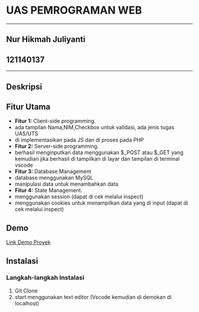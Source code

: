 # UAS PEMROGRAMAN WEB
----------------------------
## Nur Hikmah Juliyanti
## 121140137
----------------------------
## Deskripsi

## Fitur Utama

- **Fitur 1:** Client-side programming.
- ada tampilan Nama,NIM,Checkbox untuk validasi, ada jenis tugas UAS/UTS
- di implementasikan pada JS dan di proses pada PHP
- **Fitur 2:** Server-side programming.
- berhasil menginputkan data menggunakan $_POST atau $_GET yang kemudian jika berhasil di tampilkan di layar dan tampilan di terminal vscode
- **Fitur 3:** Database Management
- database menggunakan MySQL
- manipulasi data untuk menambahkan data
- **Fitur 4:** State Management.
- menggunakan session (dapat di cek melalui inspect)
- menggunakan cookies untuk menampilkan data yang di input (dapat di cek melalui inspect)

## Demo

[Link Demo Proyek](https://example.com)


## Instalasi

### Langkah-langkah Instalasi

1. Git Clone
2. start menggunakan text editor (Vscode kemudian di demokan di localhost)

